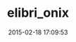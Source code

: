 ---
layout: post
title:  "elibri_onix"
repo:   "elibri/elibri_onix"
date:   2015-02-18 17:09:53
gemurl: http://github.com/elibri/elibri_onix
---